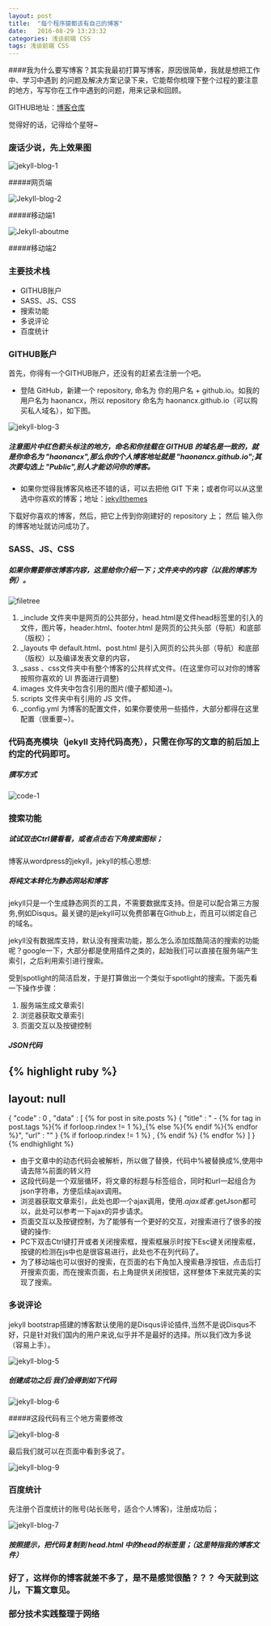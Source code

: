 ```yaml
---
layout: post
title:  "每个程序猿都该有自己的博客"
date:   2016-08-29 13:23:32
categories: 浅谈前端 CSS
tags: 浅谈前端 CSS
---
```

####我为什么要写博客？其实我最初打算写博客，原因很简单，我就是想把工作中、学习中遇到 的问题及解决方案记录下来，它能帮你梳理下整个过程的要注意的地方，写写你在工作中遇到的问题，用来记录和回顾。


GITHUB地址：[博客仓库](https://github.com/Haonancx/Haonancx.github.io "博客仓库")


觉得好的话，记得给个星呀~

### 废话少说，先上效果图



![jekyll-blog-1](http://i.imgur.com/8scjoPX.png)

#####网页端

![Jekyll-blog-2](http://i.imgur.com/0QY92m4.png)

#####移动端1

![Jekyll-aboutme](http://i.imgur.com/JpatL1Z.png)

#####移动端2





### 主要技术栈


- GITHUB账户
- SASS、JS、CSS
- 搜索功能
- 多说评论
- 百度统计





### GITHUB账户

首先，你得有一个GITHUB账户，还没有的赶紧去注册一个吧。




- 登陆 GitHub，新建一个 repository, 命名为 你的用户名 + github.io。如我的用户名为 haonancx，所以 repository 命名为 haonancx.github.io（可以购买私人域名），如下图。

![jekyll-blog-3](http://i.imgur.com/7P5ubpf.png)


##### 注意图片中红色箭头标注的地方，命名和你挂载在 GITHUB 的域名是一致的，就是你命名为 "haonancx",那么你的个人博客地址就是 "haonancx.github.io";其次要勾选上 "Public",别人才能访问你的博客。

- 如果你觉得我博客风格还不错的话，可以去把他 GIT 下来；或者你可以从这里选中你喜欢的博客；地址：[jekyllthemes](http://jekyllthemes.org/ "jekyllthemes")


下载好你喜欢的博客，然后，把它上传到你刚建好的 repository 上；
然后 输入你的博客地址就访问成功了。


### SASS、JS、CSS

##### 如果你需要修改博客内容，这里给你介绍一下；文件夹中的内容（以我的博客为例）。


![filetree](http://i.imgur.com/ICLH3HM.png)


> 
1. _include 文件夹中是网页的公共部分，head.html是文件head标签里的引入的文件，图片等，header.html、footer.html 是网页的公共头部（导航）和底部（版权）；
2. _layouts 中 default.html、post.html 是引入网页的公共头部（导航）和底部（版权）以及编译发表文章的内容，
3. _sass 、css文件夹中有整个博客的公共样式文件。(在这里你可以对你的博客按照你喜欢的 UI 界面进行调整)
4. images 文件夹中包含引用的图片(傻子都知道~)。
5. scripts 文件夹中有引用的 JS 文件。
6. _config.yml 为博客的配置文件，如果你要使用一些插件，大部分都得在这里配置（很重要~）。


### 代码高亮模块（jekyll 支持代码高亮），只需在你写的文章的前后加上约定的代码即可。

##### 撰写方式

![code-1](http://i.imgur.com/EaEn3ln.png)




### 搜索功能

##### 试试双击Ctrl键看看，或者点击右下角搜索图标；



博客从wordpress的jekyll，jekyll的核心思想:

##### 将纯文本转化为静态网站和博客

jekyll只是一个生成静态网页的工具，不需要数据库支持。但是可以配合第三方服务,例如Disqus。最关键的是jekyll可以免费部署在Github上，而且可以绑定自己的域名。

jekyll没有数据库支持，默认没有搜索功能，那么怎么添加炫酷简洁的搜索的功能呢？google一下，大部分都是使用插件之类的，起始我们可以直接在服务端产生索引，之后利用索引进行搜索。

受到spotlight的简洁启发，于是打算做出一个类似于spotlight的搜索。下面先看一下操作步骤：



1. 服务端生成文章索引
1. 浏览器获取文章索引
1. 页面交互以及按键控制


##### JSON代码

{% highlight ruby %}
---
layout: null
---
{
	"code" : 0 ,
	"data" : [
	 {\% for post in site.posts \%}
	{
		"title" : " - {\% for tag in post.tags \%}{\% if forloop.rindex != 1 \%}_{\% else \%}{\% endif \%}{\% endfor \%}",
		"url" : ""
	}
	{\% if forloop.rindex != 1  \%}
	,
	{\% endif %\}
{\% endfor \%}
	]
}
{% endhighlight %}


- 由于文章中的动态代码会被解析，所以做了替换，代码中%被替换成\%,使用中请去除%前面的转义符
- 这段代码是一个双层循环，将文章的标题与标签组合，同时和url一起组合为json字符串，方便后续ajax调用。
- 浏览器获取文章索引，此处也即一个ajax调用，使用$.ajax或者$.getJson都可以，此处可以参考一下ajax的异步请求。
- 页面交互以及按键控制，为了能够有一个更好的交互，对搜索进行了很多的按键的操作:
- PC下双击Ctrl键打开或者关闭搜索框，搜索框展示时按下Esc键关闭搜索框，按键的检测在js中也是很容易进行，此处也不在列代码了。
- 为了移动端也可以很好的搜索，在页面的右下角加入搜索悬浮按钮，点击后打开搜索页面，而在搜索页面，右上角提供关闭按钮，这样整体下来就完美的实现了搜索。



### 多说评论
jekyll bootstrap搭建的博客默认使用的是Disqus评论插件,当然不是说Disqus不好，只是针对我们国内的用户来说,似乎并不是最好的选择。所以我们改为多说（容易上手）。

![jekyll-blog-5](http://i.imgur.com/ITVqdyd.png)



##### 创建成功之后 我们会得到如下代码


![jekyll-blog-6](http://i.imgur.com/g3zRlzF.png)


#####这段代码有三个地方需要修改


![jekyll-blog-8](http://i.imgur.com/NtVahOQ.png)


最后我们就可以在页面中看到多说了。

![jekyll-blog-9](http://i.imgur.com/FMvB2qX.png)

### 百度统计

先注册个百度统计的账号(站长账号，适合个人博客)，注册成功后；

![jekyll-blog-7](http://i.imgur.com/4wfFmuU.png)

##### 按照提示，把代码复制到 head.html 中的head的标签里；（这里特指我的博客文件）

### 好了，这样你的博客就差不多了，是不是感觉很酷？？？ 今天就到这儿，下篇文章见。


### 部分技术实践整理于网络